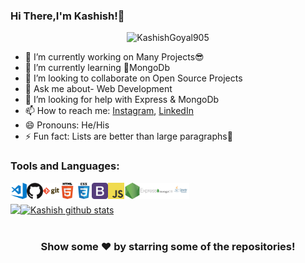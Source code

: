 ### Hi There,I'm Kashish!👋

<p align="center"> <img src="https://komarev.com/ghpvc/?username=KashishGoyal905&label=Views&color=blue&style=plastic" alt="KashishGoyal905" /> </p>

- 🔭 I’m currently working on Many Projects😎
- 🌱 I’m currently learning 🌿MongoDb
- 👯 I’m looking to collaborate on Open Source Projects
- 💬 Ask me about- Web Development
- 🤔 I’m looking for help with Express & MongoDb
- 📫 How to reach me: [Instagram](https://www.instagram.com/kashu_since_2003/?hl=en), [LinkedIn](https://www.linkedin.com/in/kashish-goyal-348846210/)
- 😄 Pronouns: He/His
- ⚡ Fun fact: Lists are better than large paragraphs🙂


### Tools and Languages:

<img align="left" alt="Visual Studio Code" width="26px" src="https://raw.githubusercontent.com/github/explore/80688e429a7d4ef2fca1e82350fe8e3517d3494d/topics/visual-studio-code/visual-studio-code.png" />
<img align="left" alt="GitHub" width="26px" src="https://raw.githubusercontent.com/github/explore/78df643247d429f6cc873026c0622819ad797942/topics/github/github.png" />
<img align="left" alt="Git" width="26px" src="https://raw.githubusercontent.com/github/explore/80688e429a7d4ef2fca1e82350fe8e3517d3494d/topics/git/git.png" />
<img align="left" alt="HTML5" width="26px" src="https://raw.githubusercontent.com/github/explore/80688e429a7d4ef2fca1e82350fe8e3517d3494d/topics/html/html.png" />
<img align="left" alt="CSS3" width="26px" src="https://raw.githubusercontent.com/github/explore/80688e429a7d4ef2fca1e82350fe8e3517d3494d/topics/css/css.png" />
<img align="left" alt="Bootstrap" width="26px" src="https://raw.githubusercontent.com/github/explore/80688e429a7d4ef2fca1e82350fe8e3517d3494d/topics/bootstrap/bootstrap.png" />
<img align="left" alt="JavaScript" width="26px" src="https://raw.githubusercontent.com/github/explore/80688e429a7d4ef2fca1e82350fe8e3517d3494d/topics/javascript/javascript.png" />
<img align="left" alt="Node.js" width="26px" src="https://raw.githubusercontent.com/github/explore/80688e429a7d4ef2fca1e82350fe8e3517d3494d/topics/nodejs/nodejs.png" />
<img align="left" alt="Express.js" width="26px" src="https://raw.githubusercontent.com/github/explore/80688e429a7d4ef2fca1e82350fe8e3517d3494d/topics/express/express.png" />
<img align="left" alt="MongoDb" width="26px" src="https://raw.githubusercontent.com/github/explore/80688e429a7d4ef2fca1e82350fe8e3517d3494d/topics/mongodb/mongodb.png" />
<img align="left" alt="MongoDb" width="26px" src="https://raw.githubusercontent.com/github/explore/80688e429a7d4ef2fca1e82350fe8e3517d3494d/topics/java/java.png" />


<br />
<br />

<div align="left">
<a href="https://github.com/KashishGoyal905">
  <img align="left" src="https://github-readme-stats.vercel.app/api/top-langs/?username=KashishGoyal905&theme=radical&hide_langs_below=1" />
</a>
<a href="https://github.com/KashishGoyal905">
 <img align="center" src="https://github-readme-stats.vercel.app/api?username=KashishGoyal905&show_icons=true&theme=radical&line_height=27" alt="Kashish github stats"/>
</a>
<div>
  <br/>
  <div align="center">

### Show some ❤️ by starring some of the repositories!

</div>

